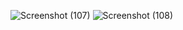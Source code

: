 ![Screenshot (107)](https://github.com/Anuragroyan/BOOK-RECOMMENDATION/assets/38952781/f8e0cd74-8c8f-45ac-9088-35d5e339914f)
![Screenshot (108)](https://github.com/Anuragroyan/BOOK-RECOMMENDATION/assets/38952781/7e026f45-22fc-41d7-b2ad-61e4720f88fa)
